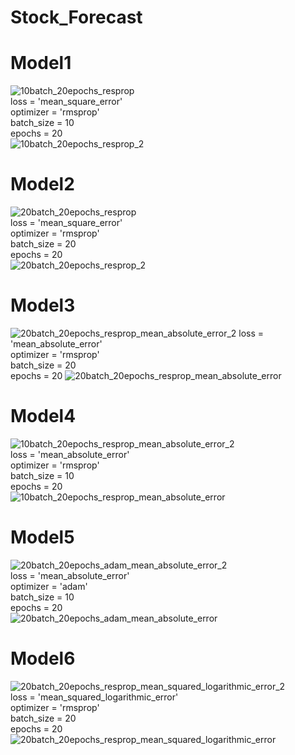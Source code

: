 # Stock_Forecast
# Model1  
![10batch_20epochs_resprop](https://user-images.githubusercontent.com/45307224/59323304-181e9d80-8d15-11e9-98c6-1d26a7637bcd.jpg)  
loss = 'mean_square_error'  
optimizer = 'rmsprop'  
batch_size = 10  
epochs = 20  
![10batch_20epochs_resprop_2](https://user-images.githubusercontent.com/45307224/59323652-8748c180-8d16-11e9-9e02-3410bf863f93.jpg)  

# Model2  
![20batch_20epochs_resprop](https://user-images.githubusercontent.com/45307224/59323844-60d75600-8d17-11e9-9d8a-026d6d843817.jpg)  
loss = 'mean_square_error'  
optimizer = 'rmsprop'  
batch_size = 20  
epochs = 20  
![20batch_20epochs_resprop_2](https://user-images.githubusercontent.com/45307224/59323816-3a191f80-8d17-11e9-8bdc-99cf192f42b0.jpg)  


# Model3  
![20batch_20epochs_resprop_mean_absolute_error_2](https://user-images.githubusercontent.com/45307224/59324371-92e9b780-8d19-11e9-89c7-faad7a81bc7f.jpg)
loss = 'mean_absolute_error'  
optimizer = 'rmsprop'  
batch_size = 20  
epochs = 20  ![20batch_20epochs_resprop_mean_absolute_error](https://user-images.githubusercontent.com/45307224/59324374-9bda8900-8d19-11e9-8811-4507ba7168ca.jpg)  


# Model4  
![10batch_20epochs_resprop_mean_absolute_error_2](https://user-images.githubusercontent.com/45307224/59324658-d55fc400-8d1a-11e9-8f47-6968b4c0d71f.jpg)  
loss = 'mean_absolute_error'  
optimizer = 'rmsprop'  
batch_size = 10  
epochs = 20  
![10batch_20epochs_resprop_mean_absolute_error](https://user-images.githubusercontent.com/45307224/59324665-df81c280-8d1a-11e9-8c94-1453f990f5b4.jpg)  


# Model5  
![20batch_20epochs_adam_mean_absolute_error_2](https://user-images.githubusercontent.com/45307224/59324438-e78d3280-8d19-11e9-9a9a-f89dcf200dee.jpg)  
loss = 'mean_absolute_error'  
optimizer = 'adam'  
batch_size = 10  
epochs = 20  
![20batch_20epochs_adam_mean_absolute_error](https://user-images.githubusercontent.com/45307224/59324448-efe56d80-8d19-11e9-9d7f-2b4617fcaa82.jpg)  


# Model6  
![20batch_20epochs_resprop_mean_squared_logarithmic_error_2](https://user-images.githubusercontent.com/45307224/59324915-e0ffba80-8d1b-11e9-9bf1-2939a3276596.jpg)  
loss = 'mean_squared_logarithmic_error'  
optimizer = 'rmsprop'  
batch_size = 20  
epochs = 20  
![20batch_20epochs_resprop_mean_squared_logarithmic_error](https://user-images.githubusercontent.com/45307224/59324944-012f7980-8d1c-11e9-8450-f055f392e60b.jpg)  


